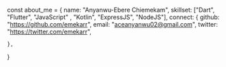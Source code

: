 const about_me = {
    name: "Anyanwu-Ebere Chiemekam",
    skillset: ["Dart", "Flutter", "JavaScript" , "Kotlin", "ExpressJS", "NodeJS"],
    connect: {
        github: "https://github.com/emekarr",
        email: "aceanyanwu02@gmail.com",
        twitter: "https://twitter.com/emekarr",
        
    },
}
